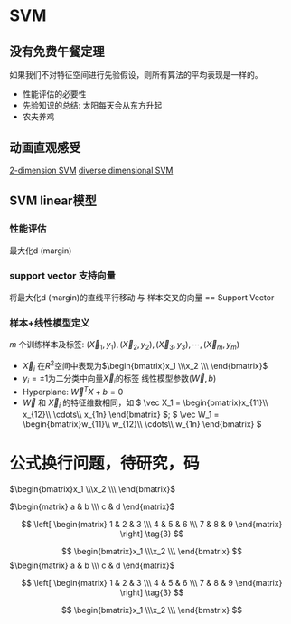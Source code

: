 # SVM

## 没有免费午餐定理
如果我们不对特征空间进行先验假设，则所有算法的平均表现是一样的。
- 性能评估的必要性
- 先验知识的总结: 太阳每天会从东方升起
- 农夫养鸡

## 动画直观感受
[2-dimension SVM](https://github.com/BeBraveBeCurious/ML_Datawhle/blob/master/gif/8.SVM.gif)
[diverse dimensional SVM](https://github.com/BeBraveBeCurious/ML_Datawhle/blob/master/gif/9.SVM.gif)

## SVM linear模型

### 性能评估
最大化d (margin)
### support vector 支持向量
将最大化d (margin)的直线平行移动 与 样本交叉的向量 == Support Vector

### 样本+线性模型定义
$m$ 个训练样本及标签: $(\vec X_1, y_1), (\vec X_2, y_2), (\vec X_3, y_3), \cdots, (\vec X_m, y_m)$
- $\vec X_i$ 在$R^2$空间中表现为$\begin{bmatrix}x_1 \\\x_2 \\\ \end{bmatrix}$
- $y_i = \pm 1$为二分类中向量$\vec X_i$的标签
线性模型参数$(\vec W, b)$
- Hyperplane: $\vec W^TX + b = 0$
- $\vec W$ 和 $\vec X_i$ 的特征维数相同，如
$ \vec X_1 = \begin{bmatrix}x_{11}\\\ x_{12}\\\ \cdots\\\ x_{1n} \end{bmatrix} $; 
$ \vec W_1 = \begin{bmatrix}w_{11}\\\ w_{12}\\\ \cdots\\\ w_{1n} \end{bmatrix} $




















# 公式换行问题，待研究，码
$\begin{bmatrix}x_1 \\\x_2 \\\ \end{bmatrix}$

  $\begin{matrix} a & b \\\ c & d \end{matrix}$

$$
 \left[
 \begin{matrix}
   1 & 2 & 3 \\\
   4 & 5 & 6 \\\
   7 & 8 & 9
  \end{matrix}
  \right] \tag{3}
$$


$$
\begin{bmatrix}x_1 \\\x_2 \\\ \end{bmatrix}
$$
  $\begin{matrix} a & b \\\ c & d \end{matrix}$

$$
 \left[
 \begin{matrix}
   1 & 2 & 3 \\\
   4 & 5 & 6 \\\
   7 & 8 & 9
  \end{matrix}
  \right] \tag{3}
$$


$$
\begin{bmatrix}x_1 \\\x_2 \\\ \end{bmatrix}
$$
